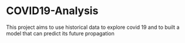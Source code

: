 # COVID19-Analysis
This project aims to use historical data to explore covid 19 and to built a model that can predict its future propagation

